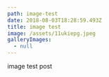 ```yaml
---
path: image-test
date: 2018-08-03T18:28:59.493Z
title: image test
image: /assets/11ukiepg.jpeg
galleryImages:
  - null
---
```

image test post
